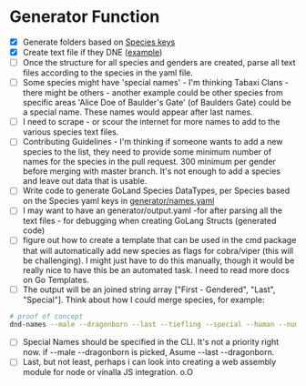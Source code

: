 # Generator Function

 - [x] Generate folders based on [Species keys](https://github.com/audstanley/DnD-Name-Generator-Binary/blob/main/generator/names.yaml)
 - [x] Create text file if they DNE ([example](https://github.com/audstanley/DnD-Name-Generator-Binary/blob/main/generator/Aarakocra/Aarakocra-MaleFirst.txt))
 - [ ] Once the structure for all species and genders are created, parse all text files according to the species in the yaml file.
 - [ ] Some species might have 'special names' - I'm thinking Tabaxi Clans - there might be others - another example could be other species from specific areas 'Alice Doe of Baulder's Gate' (of Baulders Gate) could be a special name. These names would appear after last names.
 - [ ] I need to scrape - or scour the internet for more names to add to the various species text files.
 - [ ] Contributing Guidelines - I'm thinking if someone wants to add a new species to the list, they need to provide some minimum number of names for the species in the pull request. 300 minimum per gender before merging with master branch. It's not enough to add a species and leave out data that is usable.
 - [ ] Write code to generate GoLand Species DataTypes, per Species based on the Species yaml keys in [generator/names.yaml](https://github.com/audstanley/DnD-Name-Generator-Binary/blob/main/generator/names.yaml)
 - [ ] I may want to have an generator/output.yaml  -for after parsing all the text files - for debugging when creating GoLang Structs (generated code)
 - [ ] figure out how to create a template that can be used in the cmd package that will automatically add new species as flags for cobra/viper (this will be challenging). I might just have to do this manually, though it would be really nice to have this be an automated task. I need to read more docs on Go Templates.
 - [ ] The output will be an joined string array ["First - Gendered", "Last", "Special"]. Think about how I could merge species, for example:

 ```bash
 # proof of concept
 dnd-names --male --dragonborn --last --tiefling --special --human --number 20;
```

- [ ] Special Names should be specified in the CLI. It's not a priority right now. if --male --dragonborn is picked, Asume --last --dragonborn.
- [ ] Last, but not least, perhaps i can look into creating a web assembly module for node or vinalla JS integration. o.O